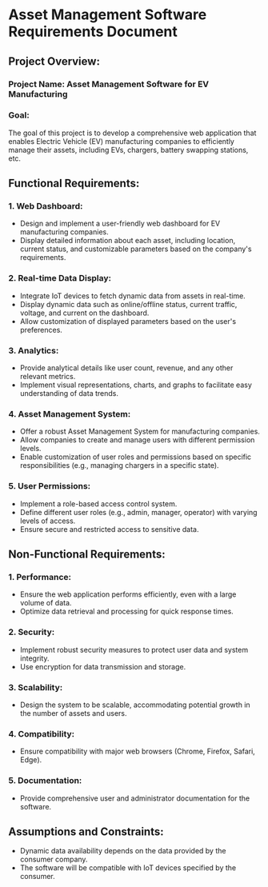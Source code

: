 
# Asset Management Software Requirements Document

## Project Overview:

### Project Name: Asset Management Software for EV Manufacturing

### Goal:
The goal of this project is to develop a comprehensive web application that enables Electric Vehicle (EV) manufacturing companies to efficiently manage their assets, including EVs, chargers, battery swapping stations, etc.

## Functional Requirements:

### 1. Web Dashboard:
   - Design and implement a user-friendly web dashboard for EV manufacturing companies.
   - Display detailed information about each asset, including location, current status, and customizable parameters based on the company's requirements.

### 2. Real-time Data Display:
   - Integrate IoT devices to fetch dynamic data from assets in real-time.
   - Display dynamic data such as online/offline status, current traffic, voltage, and current on the dashboard.
   - Allow customization of displayed parameters based on the user's preferences.

### 3. Analytics:
   - Provide analytical details like user count, revenue, and any other relevant metrics.
   - Implement visual representations, charts, and graphs to facilitate easy understanding of data trends.

### 4. Asset Management System:
   - Offer a robust Asset Management System for manufacturing companies.
   - Allow companies to create and manage users with different permission levels.
   - Enable customization of user roles and permissions based on specific responsibilities (e.g., managing chargers in a specific state).

### 5. User Permissions:
   - Implement a role-based access control system.
   - Define different user roles (e.g., admin, manager, operator) with varying levels of access.
   - Ensure secure and restricted access to sensitive data.

## Non-Functional Requirements:

### 1. Performance:
   - Ensure the web application performs efficiently, even with a large volume of data.
   - Optimize data retrieval and processing for quick response times.

### 2. Security:
   - Implement robust security measures to protect user data and system integrity.
   - Use encryption for data transmission and storage.

### 3. Scalability:
   - Design the system to be scalable, accommodating potential growth in the number of assets and users.

### 4. Compatibility:
   - Ensure compatibility with major web browsers (Chrome, Firefox, Safari, Edge).

### 5. Documentation:
   - Provide comprehensive user and administrator documentation for the software.

## Assumptions and Constraints:

- Dynamic data availability depends on the data provided by the consumer company.
- The software will be compatible with IoT devices specified by the consumer.
